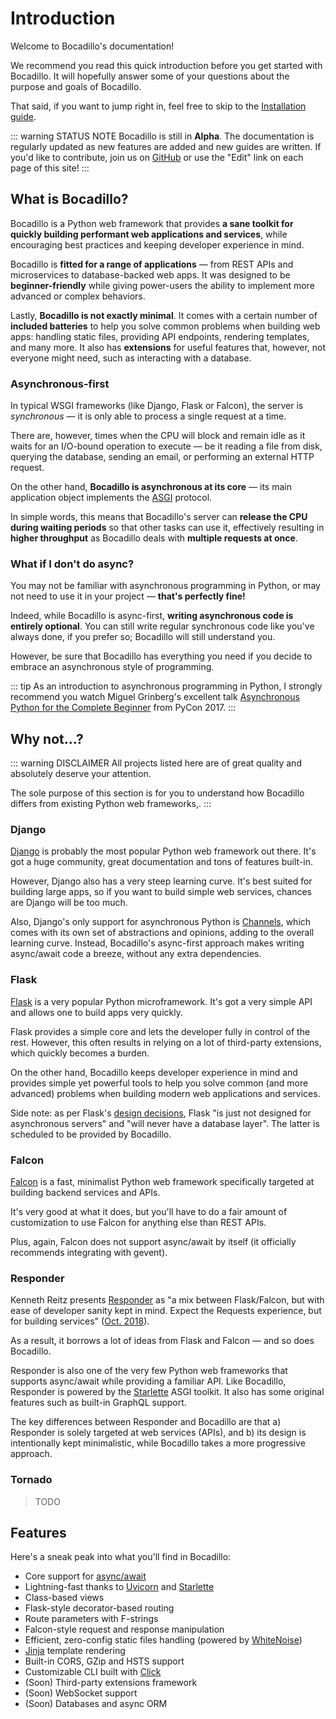 # Introduction

Welcome to Bocadillo's documentation!

We recommend you read this quick introduction before you get started with Bocadillo. It will hopefully answer some of your questions about the purpose and goals of Bocadillo.

That said, if you want to jump right in, feel free to skip to the [Installation guide](installation.md).

::: warning STATUS NOTE
Bocadillo is still in **Alpha**. The documentation is regularly updated as new features are added and new guides are written. If you'd like to contribute, join us on [GitHub](https:github.com/bocadilloproject/bocadillo) or use the "Edit" link on each page of this site!
:::

## What is Bocadillo?

Bocadillo is a Python web framework that provides **a sane toolkit for quickly building performant web applications and services**, while encouraging best practices and keeping developer experience in mind.

Bocadillo is **fitted for a range of applications** — from REST APIs and microservices to database-backed web apps. It was designed to be **beginner-friendly** while giving power-users the ability to implement more advanced or complex behaviors.

Lastly, **Bocadillo is not exactly minimal**. It comes with a certain number of **included batteries** to help you solve common problems when building web apps: handling static files, providing API endpoints, rendering templates, and many more. It also has **extensions** for useful features that, however, not everyone might need, such as interacting with a database.

### Asynchronous-first

In typical WSGI frameworks (like Django, Flask or Falcon), the server is *synchronous* — it is only able to process a single request at a time.

There are, however, times when the CPU will block and remain idle as it waits for an I/O-bound operation to execute — be it reading a file from disk, querying the database, sending an email, or performing an external HTTP request.

On the other hand, **Bocadillo is asynchronous at its core** — its main application object implements the [ASGI] protocol.

In simple words, this means that Bocadillo's server can **release the CPU during waiting periods** so that other tasks can use it, effectively resulting in **higher throughput** as Bocadillo deals with **multiple requests at once**.

<!-- Include a sequence diagram of WSGI vs ASGI -->

### What if I don't do async?

You may not be familiar with asynchronous programming in Python, or may not need to use it in your project — **that's perfectly fine!**

Indeed, while Bocadillo is async-first, **writing asynchronous code is entirely optional**. You can still write regular synchronous code like you've always done, if you prefer so; Bocadillo will still understand you.

However, be sure that Bocadillo has everything you need if you decide to embrace an asynchronous style of programming.

::: tip
As an introduction to asynchronous programming in Python, I strongly recommend you watch Miguel Grinberg's excellent talk [Asynchronous Python for the Complete Beginner](https://www.youtube.com/watch?v=iG6fr81xHKA) from PyCon 2017.
:::

## Why not…?

::: warning DISCLAIMER
All projects listed here are of great quality and absolutely deserve your attention.

The sole purpose of this section is for you to understand how Bocadillo differs from existing Python web frameworks,.
:::

### Django

[Django] is probably the most popular Python web framework out there. It's got a huge community, great documentation and tons of features built-in.

However, Django also has a very steep learning curve. It's best suited for building large apps, so if you want to build simple web services, chances are Django will be too much.

Also, Django's only support for asynchronous Python is [Channels], which comes with its own set of abstractions and opinions, adding to the overall learning curve. Instead, Bocadillo's async-first approach makes writing async/await code a breeze, without any extra dependencies.

### Flask

[Flask] is a very popular Python microframework. It's got a very simple API and allows one to build apps very quickly.

Flask provides a simple core and lets the developer fully in control of the rest. However, this often results in relying on a lot of third-party extensions, which quickly becomes a burden.

On the other hand, Bocadillo keeps developer experience in mind and provides simple yet powerful tools to help you solve common (and more advanced) problems when building modern web applications and services.

Side note: as per Flask's [design decisions](http://flask.pocoo.org/docs/1.0/design/#design-decisions-in-flask), Flask "is just not designed for asynchronous servers" and "will never have a database layer". The latter is scheduled to be provided by Bocadillo.

### Falcon

[Falcon] is a fast, minimalist Python web framework specifically targeted at building backend services and APIs.

It's very good at what it does, but you'll have to do a fair amount of customization to use Falcon for anything else than REST APIs.

Plus, again, Falcon does not support async/await by itself (it officially recommends integrating with gevent).

### Responder

Kenneth Reitz presents [Responder] as "a mix between Flask/Falcon, but with ease of developer sanity kept in mind. Expect the Requests experience, but for building services" ([Oct. 2018](https://twitter.com/kennethreitz/status/1050723571004309505)).

As a result, it borrows a lot of ideas from Flask and Falcon — and so does Bocadillo.

Responder is also one of the very few Python web frameworks that supports async/await while providing a familiar API. Like Bocadillo, Responder is powered by the [Starlette] ASGI toolkit. It also has some original features such as built-in GraphQL support.

The key differences between Responder and Bocadillo are that a) Responder is solely targeted at web services (APIs), and b) its design is intentionally kept minimalistic, while Bocadillo takes a more progressive approach.

### Tornado

> TODO

## Features

Here's a sneak peak into what you'll find in Bocadillo:

- Core support for [async/await](https://docs.python.org/3/library/asyncio-task.html)
- Lightning-fast thanks to [Uvicorn] and [Starlette]
- Class-based views
- Flask-style decorator-based routing
- Route parameters with F-strings
- Falcon-style request and response manipulation
- Efficient, zero-config static files handling (powered by [WhiteNoise])
- [Jinja] template rendering
- Built-in CORS, GZip and HSTS support
- Customizable CLI built with [Click]
- (Soon) Third-party extensions framework
- (Soon) WebSocket support
- (Soon) Databases and async ORM

[ASGI]: https://asgi.readthedocs.io
[Django]: https://www.djangoproject.com
[Channels]: https://channels.readthedocs.io
[Flask]: http://flask.pocoo.org
[Falcon]: https://falconframework.org
[Responder]: http://python-responder.org/en/latest/
[Starlette]: https://www.starlette.io
[Uvicorn]: https://www.uvicorn.org
[WhiteNoise]: http://whitenoise.evans.io
[Jinja]: http://jinja.pocoo.org
[Click]: https://click.palletsprojects.com
[Orator]: https://orator-orm.com
